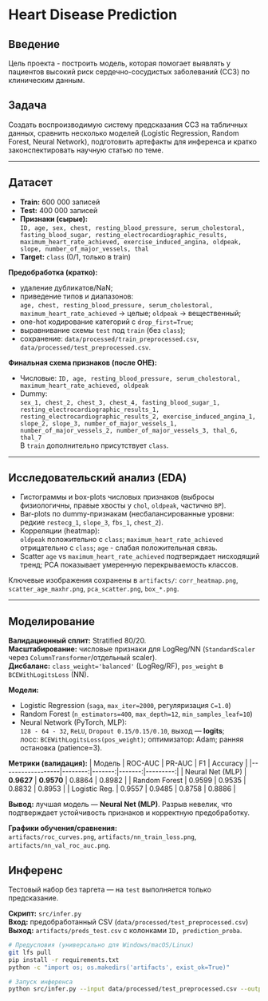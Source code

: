 # Heart Disease Prediction

## Введение
Цель проекта - построить модель, которая помогает выявлять у пациентов высокий риск сердечно-сосудистых заболеваний (ССЗ) по клиническим данным.

## Задача
Создать воспроизводимую систему предсказания ССЗ на табличных данных, сравнить несколько моделей (Logistic Regression, Random Forest, Neural Network), подготовить артефакты для инференса и кратко законспектировать научную статью по теме.

---

## Датасет
- **Train:** 600 000 записей  
- **Test:** 400 000 записей  
- **Признаки (сырые):**  
  `ID, age, sex, chest, resting_blood_pressure, serum_cholestoral, fasting_blood_sugar, resting_electrocardiographic_results, maximum_heart_rate_achieved, exercise_induced_angina, oldpeak, slope, number_of_major_vessels, thal`  
- **Target:** `class` (0/1, только в train)

**Предобработка (кратко):**
- удаление дубликатов/NaN;
- приведение типов и диапазонов:  
  `age, chest, resting_blood_pressure, serum_cholestoral, maximum_heart_rate_achieved` → целые; `oldpeak` → вещественный;
- one-hot кодирование категорий с `drop_first=True`;
- выравнивание схемы `test` под `train` (без `class`);
- сохранение: `data/processed/train_preprocessed.csv`, `data/processed/test_preprocessed.csv`.

**Финальная схема признаков (после OHE):**
- Числовые: `ID, age, resting_blood_pressure, serum_cholestoral, maximum_heart_rate_achieved, oldpeak`
- Dummy:  
  `sex_1, chest_2, chest_3, chest_4, fasting_blood_sugar_1, resting_electrocardiographic_results_1, resting_electrocardiographic_results_2, exercise_induced_angina_1, slope_2, slope_3, number_of_major_vessels_1, number_of_major_vessels_2, number_of_major_vessels_3, thal_6, thal_7`  
В `train` дополнительно присутствует `class`.

---

## Исследовательский анализ (EDA)
- Гистограммы и box-plots числовых признаков (выбросы физиологичны, правые хвосты у `chol`, `oldpeak`, частично `BP`).
- Bar-plots по dummy-признакам (несбалансированные уровни: редкие `restecg_1`, `slope_3`, `fbs_1`, `chest_2`).
- Корреляции (heatmap):  
  `oldpeak` положительно с `class`; `maximum_heart_rate_achieved` отрицательно с `class`; `age` - слабая положительная связь.
- Scatter `age` vs `maximum_heart_rate_achieved` подтверждает нисходящий тренд; PCA показывает умеренную перекрываемость классов.

Ключевые изображения сохранены в `artifacts/`:
`corr_heatmap.png`, `scatter_age_maxhr.png`, `pca_scatter.png`, `box_*.png`.

---

## Моделирование
**Валидационный сплит:** Stratified 80/20.  
**Масштабирование:** числовые признаки для LogReg/NN (`StandardScaler` через `ColumnTransformer`/отдельный scaler).  
**Дисбаланс:** `class_weight='balanced'` (LogReg/RF), `pos_weight` в `BCEWithLogitsLoss` (NN).

**Модели:**
- Logistic Regression (`saga`, `max_iter=2000`, регуляризация `C=1.0`)
- Random Forest (`n_estimators=400`, `max_depth=12`, `min_samples_leaf=10`)
- Neural Network (PyTorch, MLP):  
  `128 - 64 - 32`, `ReLU`, `Dropout 0.15/0.15/0.10`, выход — **logits**;  
  лосс: `BCEWithLogitsLoss(pos_weight)`; оптимизатор: Adam; ранняя остановка (patience=3).

**Метрики (валидация):**
| Модель           | ROC-AUC | PR-AUC | F1     | Accuracy |
|------------------|--------:|-------:|-------:|---------:|
| Neural Net (MLP) | **0.9627** | **0.9570** | 0.8864 | 0.8982 |
| Random Forest    | 0.9599 | 0.9535 | 0.8832 | 0.8953 |
| Logistic Reg.    | 0.9557 | 0.9485 | 0.8758 | 0.8886 |

**Вывод:** лучшая модель — **Neural Net (MLP)**. Разрыв невелик, что подтверждает устойчивость признаков и корректную предобработку.

**Графики обучения/сравнения:**  
`artifacts/roc_curves.png`, `artifacts/nn_train_loss.png`, `artifacts/nn_val_roc_auc.png`.


## Инференс

Тестовый набор без таргета — на `test` выполняется только предсказание.

**Скрипт:** `src/infer.py`  
**Вход:** предобработанный CSV (`data/processed/test_preprocessed.csv`)  
**Выход:** `artifacts/preds_test.csv` с колонками `ID, prediction_proba`.

```bash
# Предусловия (универсально для Windows/macOS/Linux)
git lfs pull
pip install -r requirements.txt
python -c "import os; os.makedirs('artifacts', exist_ok=True)"

# Запуск инференса
python src/infer.py --input data/processed/test_preprocessed.csv --output artifacts/preds_test.csv --models_dir models --model best